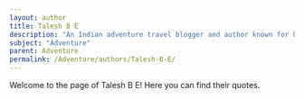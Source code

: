 ```yaml
---
layout: author
title: Talesh B E
description: "An Indian adventure travel blogger and author known for his experiences exploring remote locations, sharing tips and stories to inspire others to seek adventure."
subject: "Adventure"
parent: Adventure
permalink: /Adventure/authors/Talesh-B-E/
---
```


Welcome to the page of Talesh B E! Here you can find their quotes.
